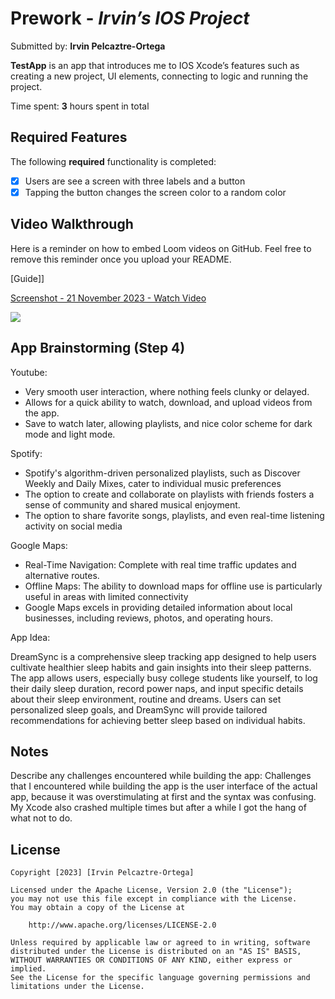 
# Prework - *Irvin’s IOS Project*

Submitted by: **Irvin Pelcaztre-Ortega**

**TestApp** is an app that introduces me to IOS Xcode’s features such as creating a new project, UI elements, connecting to logic and running the project. 

Time spent: **3** hours spent in total

## Required Features

The following **required** functionality is completed:

- [x] Users are see a screen with three labels and a button
- [x] Tapping the button changes the screen color to a random color
 
## Video Walkthrough

Here is a reminder on how to embed Loom videos on GitHub. Feel free to remove this reminder once you upload your README. 

[Guide]]

<div>
    <a href="https://www.loom.com/share/19b014a9dbe0465696aa9b2f5ad5ab4f">
      <p>Screenshot - 21 November 2023 - Watch Video</p>
    </a>
    <a href="https://www.loom.com/share/19b014a9dbe0465696aa9b2f5ad5ab4f">
      <img style="max-width:300px;" src="https://cdn.loom.com/sessions/thumbnails/19b014a9dbe0465696aa9b2f5ad5ab4f-with-play.gif">
    </a>
  </div>



## App Brainstorming (Step 4)

Youtube: 
- Very smooth user interaction, where nothing feels clunky or delayed. 
- Allows for a quick ability to watch, download, and upload videos from the app. 
- Save to watch later, allowing playlists, and nice color scheme for dark mode and light mode. 

Spotify: 
- Spotify's algorithm-driven personalized playlists, such as Discover Weekly and Daily Mixes, cater to individual music preferences
- The option to create and collaborate on playlists with friends fosters a sense of community and shared musical enjoyment.
- The option to share favorite songs, playlists, and even real-time listening activity on social media

Google Maps: 
- Real-Time Navigation: Complete with real time traffic updates and alternative routes. 
- Offline Maps: The ability to download maps for offline use is particularly useful in areas with limited connectivity
- Google Maps excels in providing detailed information about local businesses, including reviews, photos, and operating hours.


App Idea: 

DreamSync is a comprehensive sleep tracking app designed to help users cultivate healthier sleep habits and gain insights into their sleep patterns. The app allows users, especially busy college students like yourself, to log their daily sleep duration, record power naps, and input specific details about their sleep environment, routine and dreams. Users can set personalized sleep goals, and DreamSync will provide tailored recommendations for achieving better sleep based on individual habits.

## Notes

Describe any challenges encountered while building the app: Challenges that I encountered while building the app is the user interface of the actual app, because it was overstimulating at first and the syntax was confusing. My Xcode also crashed multiple times but after a while I got the hang of what not to do. 

## License

    Copyright [2023] [Irvin Pelcaztre-Ortega]

    Licensed under the Apache License, Version 2.0 (the "License");
    you may not use this file except in compliance with the License.
    You may obtain a copy of the License at

        http://www.apache.org/licenses/LICENSE-2.0

    Unless required by applicable law or agreed to in writing, software
    distributed under the License is distributed on an "AS IS" BASIS,
    WITHOUT WARRANTIES OR CONDITIONS OF ANY KIND, either express or implied.
    See the License for the specific language governing permissions and
    limitations under the License.

